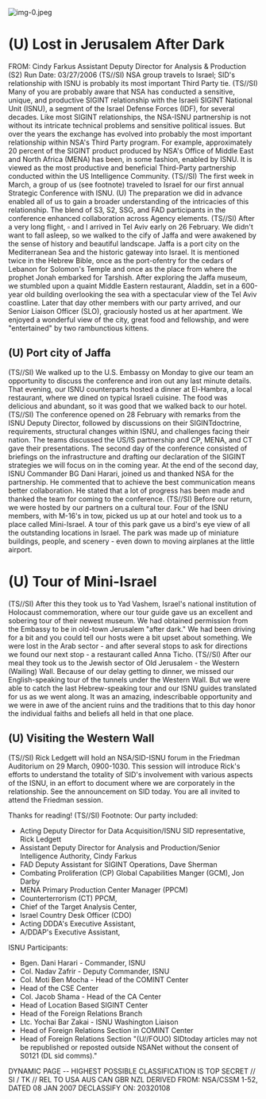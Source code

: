 ![img-0.jpeg](img-0.jpeg)

# (U) Lost in Jerusalem After Dark 

FROM: Cindy Farkus
Assistant Deputy Director for Analysis \& Production (S2)
Run Date: 03/27/2006
(TS//SI) NSA group travels to Israel; SID's relationship with ISNU is probably its most important Third Party tie.
(TS//SI) Many of you are probably aware that NSA has conducted a sensitive, unique, and productive SIGINT relationship with the Israeli SIGINT National Unit (ISNU), a segment of the Israel Defense Forces (IDF), for several decades. Like most SIGINT relationships, the NSA-ISNU partnership is not without its intricate technical problems and sensitive political issues. But over the years the exchange has evolved into probably the most important relationship within NSA's Third Party program. For example, approximately 20 percent of the SIGINT product produced by NSA's Office of Middle East and North Africa (MENA) has been, in some fashion, enabled by ISNU. It is viewed as the most productive and beneficial Third-Party partnership conducted within the US Intelligence Community.
(TS//SI) The first week in March, a group of us (see footnote) traveled to Israel for our first annual Strategic Conference with ISNU.
(U) The preparation we did in advance enabled all of us to gain a broader understanding of the intricacies of this relationship. The blend of S3, S2, SSG, and FAD participants in the conference enhanced collaboration across Agency elements.
(TS//SI) After a very long flight, $\square$ and I arrived in Tel Aviv early on 26 February. We didn't want to fall asleep, so we walked to the cify of Jaffa and were awakened by the sense of history and beautiful landscape. Jaffa is a port city on the Mediterranean Sea and the historic gateway into Israel. It is mentioned twice in the Hebrew Bible, once as the port-ofentry for the cedars of Lebanon for Solomon's Temple and once as the place from where the prophet Jonah embarked for Tarshish. After exploring the Jaffa museum, we stumbled upon a quaint Middle Eastern restaurant, Aladdin, set in a 600-year old building overlooking the sea with a spectacular view of the Tel Aviv coastline. Later that day other members with our party arrived, and our Senior Liaison Officer (SLO), graciously hosted us at her apartment. We enjoyed a wonderful view of the city, great food and fellowship, and were "entertained" by two rambunctious kittens.

## (U) Port city of Jaffa

(TS//SI) We walked up to the U.S. Embassy on Monday to give our team an opportunity to discuss the conference and iron out any last minute details. That evening, our ISNU counterparts hosted a dinner at El-Hambra, a local restaurant, where we dined on typical Israeli cuisine. The food was delicious and abundant, so it was good that we walked back to our hotel.
(TS//SI) The conference opened on 28 February with remarks from the ISNU Deputy Director, followed by discussions on their SIGINTdoctrine, requirements, structural changes within ISNU, and challenges facing their nation. The teams discussed the US/IS partnership and CP, MENA, and CT gave their presentations. The second day of the conference consisted of briefings on the infrastructure and drafting our declaration of the SIGINT strategies we will focus on in the coming year. At the end of the second day, ISNU Commander BG Dani Harari, joined us and thanked NSA for the partnership. He commented that to achieve the best communication means better collaboration. He stated that a lot of progress has been made and thanked the team for coming to the conference.
(TS//SI) Before our return, we were hosted by our partners on a cultural tour. Four of the ISNU members, with M-16's in tow, picked us up at our hotel and took us to a place called Mini-Israel. A tour of this park gave us a bird's eye view of all the outstanding locations in Israel. The park was made up of miniature buildings, people, and scenery - even down to moving airplanes at the little airport.

# (U) Tour of Mini-Israel 

(TS//SI) After this they took us to Yad Vashem, Israel's national institution of Holocaust commemoration, where our tour guide gave us an excellent and sobering tour of their newest museum. We had obtained permission from the Embassy to be in old-town Jerusalem "after dark." We had been driving for a bit and you could tell our hosts were a bit upset about something. We were lost in the Arab sector - and after several stops to ask for directions we found our next stop - a restaurant called Anna Ticho.
(TS//SI) After our meal they took us to the Jewish sector of Old Jerusalem - the Western (Wailing) Wall. Because of our delay getting to dinner, we missed our English-speaking tour of the tunnels under the Western Wall. But we were able to catch the last Hebrew-speaking tour and our ISNU guides translated for us as we went along. It was an amazing, indescribable opportunity and we were in awe of the ancient ruins and the traditions that to this day honor the individual faiths and beliefs all held in that one place.

## (U) Visiting the Western Wall

(TS//SI) Rick Ledgett will hold an NSA/SID-ISNU forum in the Friedman Auditorium on 29 March, 0900-1030. This session will introduce Rick's efforts to understand the totality of SID's involvement with various aspects of the ISNU, in an effort to document where we are corporately in the relationship. See the announcement on SID today. You are all invited to attend the Friedman session.

Thanks for reading!
(TS//SI) Footnote:
Our party included:

- Acting Deputy Director for Data Acquisition/ISNU SID representative, Rick Ledgett
- Assistant Deputy Director for Analysis and Production/Senior Intelligence Authority, Cindy Farkus
- FAD Deputy Assistant for SIGINT Operations, Dave Sherman
- Combating Proliferation (CP) Global Capabilities Manger (GCM), Jon Darby
- MENA Primary Production Center Manager (PPCM)
- Counterterrorism (CT) PPCM,
- Chief of the Target Analysis Center,
- Israel Country Desk Officer (CDO)
- Acting DDDA's Executive Assistant,
- A/DDAP's Executive Assistant,

ISNU Participants:

- Bgen. Dani Harari - Commander, ISNU
- Col. Nadav Zafrir - Deputy Commander, ISNU
- Col. Moti Ben Mocha - Head of the COMINT Center
- Head of the CSE Center
- Col. Jacob Shama - Head of the CA Center
- Head of Location Based SIGINT Center
- Head of the Foreign Relations Branch
- Ltc. Yochai Bar Zakai - ISNU Washington Liaison
- Head of Foreign Relations Section in COMINT Center
- Head of Foreign Relations Section
"(U//FOUO) SIDtoday articles may not be republished or reposted outside NSANet without the consent of S0121 (DL sid comms)."

DYNAMIC PAGE -- HIGHEST POSSIBLE CLASSIFICATION IS
TOP SECRET // SI / TK // REL TO USA AUS CAN GBR NZL
DERIVED FROM: NSA/CSSM 1-52, DATED 08 JAN 2007 DECLASSIFY ON: 20320108
